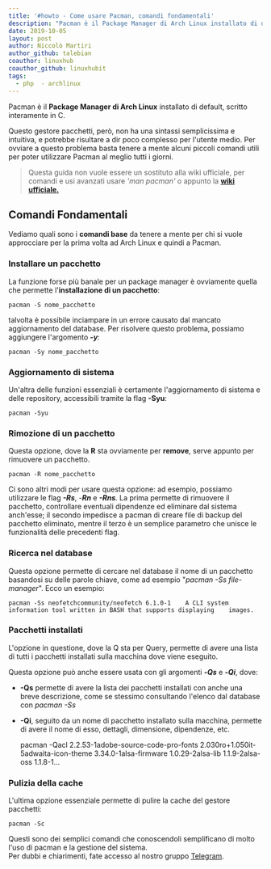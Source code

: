 ```yaml
---
title: '#howto - Come usare Pacman, comandi fondamentali'
description: "Pacman è il Package Manager di Arch Linux installato di default, scritto interamente in C."
date: 2019-10-05
layout: post
author: Niccolò Martiri
author_github: talebian
coauthor: linuxhub
coauthor_github: linuxhubit
tags:
  - php  - archlinux
---
```

Pacman è il **Package Manager di Arch Linux** installato di default, scritto interamente in C.

Questo gestore pacchetti, però, non ha una sintassi semplicissima e intuitiva, e potrebbe risultare a dir poco complesso per l'utente medio. Per ovviare a questo problema basta tenere a mente alcuni piccoli comandi utili per poter utilizzare Pacman al meglio tutti i giorni.

> Questa guida non vuole essere un sostituto alla wiki ufficiale, per comandi e usi avanzati usare _'man pacman'_ o appunto la **[wiki ufficiale.](https://wiki.archlinux.org/index.php/Pacman)**

## Comandi Fondamentali

Vediamo quali sono i **comandi base** da tenere a mente per chi si vuole approcciare per la prima volta ad Arch Linux e quindi a Pacman.

### Installare un pacchetto

La funzione forse più banale per un package manager è ovviamente quella che permette l'**installazione di un pacchetto**:

    pacman -S nome_pacchetto

talvolta è possibile inciampare in un errore causato dal mancato aggiornamento del database. Per risolvere questo problema, possiamo aggiungere l'argomento _**-_y_**:_

    pacman -Sy nome_pacchetto

### Aggiornamento di sistema

Un'altra delle funzioni essenziali è certamente l'aggiornamento di sistema e delle repository, accessibili tramite la flag **-Syu**:

    pacman -Syu

### Rimozione di un pacchetto

Questa opzione, dove la **R** sta ovviamente per **remove**, serve appunto per rimuovere un pacchetto.

    pacman -R nome_pacchetto

Ci sono altri modi per usare questa opzione: ad esempio, possiamo utilizzare le flag _**-Rs**_, _-_**_Rn_** e _**-Rns**._ La prima permette di rimuovere il pacchetto, controllare eventuali dipendenze ed eliminare dal sistema anch'esse; il secondo impedisce a pacman di creare file di backup del pacchetto eliminato, mentre il terzo è un semplice parametro che unisce le funzionalità delle precedenti flag.

### Ricerca nel database

Questa opzione permette di cercare nel database il nome di un pacchetto basandosi su delle parole chiave, come ad esempio "_pacman -Ss file-manager_". Ecco un esempio:

    pacman -Ss neofetchcommunity/neofetch 6.1.0-1    A CLI system information tool written in BASH that supports displaying    images.

### Pacchetti installati

L'opzione in questione, dove la Q sta per Query, permette di avere una lista di tutti i pacchetti installati sulla macchina dove viene eseguito.

Questa opzione può anche essere usata con gli argomenti **-_Qs_** e **-_Qi_**, dove:

*   **-Qs** permette di avere la lista dei pacchetti installati con anche una breve descrizione, come se stessimo consultando l'elenco dal database con _pacman -Ss_
*   **-Qi**, seguito da un nome di pacchetto installato sulla macchina, permette di avere il nome di esso, dettagli, dimensione, dipendenze, etc.

    pacman -Qacl 2.2.53-1adobe-source-code-pro-fonts 2.030ro+1.050it-5adwaita-icon-theme 3.34.0-1alsa-firmware 1.0.29-2alsa-lib 1.1.9-2alsa-oss 1.1.8-1...

### Pulizia della cache

L'ultima opzione essenziale permette di pulire la cache del gestore pacchetti:

    pacman -Sc

Questi sono dei semplici comandi che conoscendoli semplificano di molto l'uso di pacman e la gestione del sistema.   
Per dubbi e chiarimenti, fate accesso al nostro gruppo [Telegram](https://t.me/gentedilinux).